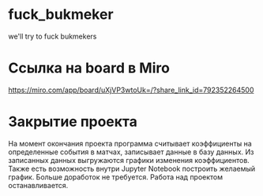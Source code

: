 # fuck_bukmeker
we'll try to fuck bukmekers
# Ссылка на board в Miro
https://miro.com/app/board/uXjVP3wtoUk=/?share_link_id=792352264500
# Закрытие проекта
На момент окончания проекта программа считывает коэффициенты на определенные события в матчах, записывает данные в базу данных. Из записанных данных выгружаются графики изменения коэффициентов. Также есть возможность внутри Jupyter Notebook построить желаемый график. Больше доработок не требуется. Работа над проектом останавливается.
